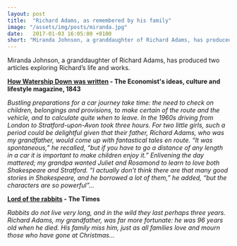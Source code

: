 ```yaml
---
layout: post
title:  "Richard Adams, as remembered by his family"
image: "/assets/img/posts/miranda.jpg"
date:   2017-01-03 16:05:00 +0100
short: "Miranda Johnson, a granddaughter of Richard Adams, has produced two articles exploring Richard&rsquo;s life and works."
---
```


Miranda Johnson, a granddaughter of Richard Adams, has produced two articles exploring Richard&rsquo;s life and works.

**[How Watership Down was written](https://www.1843magazine.com/culture/the-daily/how-watership-down-was-written) - The Economist's ideas, culture and lifestyle magazine, 1843**

_Bustling preparations for a car journey take time: the need to check on children, belongings and provisions, to make certain of the route and the vehicle, and to calculate quite when to leave. In the 1960s driving from London to Stratford-upon-Avon took three hours. For two little girls, such a period could be delightful given that their father, Richard Adams, who was my grandfather, would come up with fantastical tales en route. “It was spontaneous,” he recalled, “but if you have to go a distance of any length in a car it is important to make children enjoy it.” Enlivening the day mattered; my grandpa wanted Juliet and Rosamond to learn to love both Shakespeare and Stratford. “I actually don’t think there are that many good stories in Shakespeare, and he borrowed a lot of them,” he added, “but the characters are so powerful”..._

**[Lord of the rabbits](http://www.thetimes.co.uk/edition/news-review/lord-of-the-rabbits-p23m5l625) - The Times**

_Rabbits do not live very long, and in the wild they last perhaps three years. Richard Adams, my grandfather, was far more fortunate: he was 96 years old when he died. His family miss him, just as all families love and mourn those who have gone at Christmas..._

